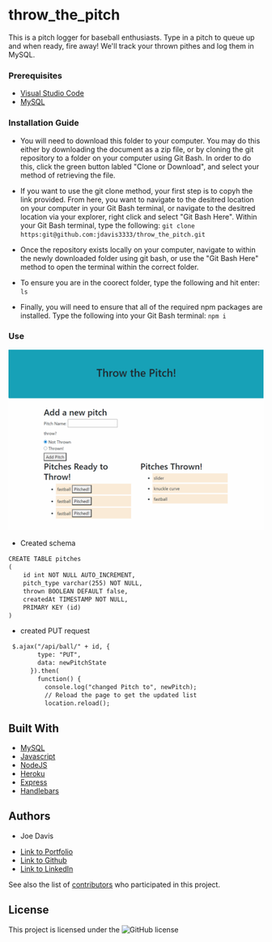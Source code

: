 # throw_the_pitch

This is a pitch logger for baseball enthusiasts. Type in a pitch to queue up and when ready, fire away! We'll track your thrown pithes and log them in MySQL.


### Prerequisites

* [Visual Studio Code](https://code.visualstudio.com/)
* [MySQL](https://www.mysql.com/)

### Installation Guide

* You will need to download this folder to your computer. You may do this either by downloading the document as a zip file, or by cloning the git repository to a folder on your computer using Git Bash. In order to do this, click the green button labled "Clone or Download", and select your method of retrieving the file.

* If you want to use the git clone method, your first step is to copyh the link provided. From here, you want to navigate to the desitred location on your computer in your Git Bash terminal, or navigate to the desitred location via your explorer, right click and select "Git Bash Here". Within your Git Bash terminal, type the following: `git clone https:git@github.com:jdavis3333/throw_the_pitch.git`

* Once the repository exists locally on your computer, navigate to within the newly downloaded folder using git bash, or use the "Git Bash Here" method to open the terminal within the correct folder.

* To ensure you are in the coorect folder, type the following and hit enter: `ls`

* Finally, you will need to ensure that all of the required npm packages are installed. Type the following into your Git Bash terminal: `npm i`



### Use

![GIF](/throw.gif)

* Created schema
```
CREATE TABLE pitches
(
	id int NOT NULL AUTO_INCREMENT,
	pitch_type varchar(255) NOT NULL,
    thrown BOOLEAN DEFAULT false,
    createdAt TIMESTAMP NOT NULL,
	PRIMARY KEY (id)
)
```      
* created PUT request
```
 $.ajax("/api/ball/" + id, {
        type: "PUT",
        data: newPitchState
      }).then(
        function() {
          console.log("changed Pitch to", newPitch);
          // Reload the page to get the updated list
          location.reload();  
```
## Built With

* [MySQL](https://www.mysql.com/)
* [Javascript](https://developer.mozilla.org/en-US/docs/Web/JavaScript)
* [NodeJS](https://nodejs.org/en/)
* [Heroku](https://heroku.com)
* [Express](https://expressjs.com/)
* [Handlebars](https://handlebarsjs.com/)

## Authors

* Joe Davis 

- [Link to Portfolio](https://jdavis3333.github.io/updated-portfolio/)
- [Link to Github](https://github.com/)
- [Link to LinkedIn](https://www.linkedin.com/)

See also the list of [contributors](https://github.com/your/project/contributors) who participated in this project.

## License

This project is licensed under the ![GitHub license](https://img.shields.io/badge/license-MIT-blue.svg)
